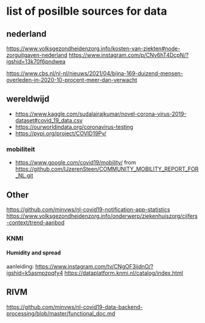 # list of posilble sources for data

## nederland
https://www.volksgezondheidenzorg.info/kosten-van-ziekten#node-zorguitgaven-nederland
https://www.instagram.com/p/CNy6hT4DcpN/?igshid=13k70f6pndwea

https://www.cbs.nl/nl-nl/nieuws/2021/04/bijna-169-duizend-mensen-overleden-in-2020-10-procent-meer-dan-verwacht

## wereldwijd
- https://www.kaggle.com/sudalairajkumar/novel-corona-virus-2019-dataset#covid_19_data.csv
- https://ourworldindata.org/coronavirus-testing
- https://pypi.org/project/COVID19Py/

### mobiliteit 
- https://www.google.com/covid19/mobility/ from https://github.com/IJzerenSteen/COMMUNITY_MOBILITY_REPORT_FOR_NL.git

## Other
https://github.com/minvws/nl-covid19-notification-app-statistics
https://www.volksgezondheidenzorg.info/onderwerp/ziekenhuiszorg/cijfers-context/trend-aanbod

### KNMI
#### Humidity and spread
aanleiding: https://www.instagram.com/tv/CNgOF3ijdnO/?igshid=k5asmpzpqfy4
https://dataplatform.knmi.nl/catalog/index.html


## RIVM
https://github.com/minvws/nl-covid19-data-backend-processing/blob/master/functional_doc.md